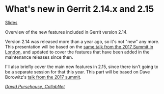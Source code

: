 # What's new in Gerrit 2.14.x and 2.15

[Slides](https://storage.cloud.google.com/gerrit-talks/summit/2018/whats-new-in-2.14-and-2.15-gus-2018.pdf)

Overview of the new features included in Gerrit version 2.14.

Version 2.14 was released more than a year ago, so it's not "new"
any more. This presentation will be based on the
[same talk from the 2017 Summit in London](https://gerrit.googlesource.com/summit/2017/+/master/sessions/new-in-2.14.md),
and updated to cover the features that have been added in the maintenance
releases since then.

I'll also briefly cover the main new features in 2.15, since
there isn't going to be a separate session for that this year. This
part will be based on Dave Borowitz's
[talk from the 2017 summit](https://gerrit.googlesource.com/summit/2017/+/master/sessions/new-in-2.15.md).

*[David Pursehouse, CollabNet](../speakers.md#dpursehouse)*
